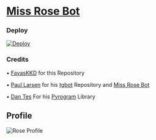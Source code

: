 # [Miss Rose Bot](https://t.me/MissRose_bot)

### Deploy

[![Deploy](https://camo.githubusercontent.com/6979881d5a96b7b18a057083bb8aeb87ba35fc279452e29034c1e1c49ade0636/68747470733a2f2f7777772e6865726f6b7563646e2e636f6d2f6465706c6f792f627574746f6e2e737667)](https://dashboard.heroku.com/new?template=https%3A%2F%2Fgithub.com%2FFayasKKD%2FMiss-Rose-Bot)

### Credits

• [FayasKKD](https://github.com/2swordsbluespirit/Wang-Shi-Tong) for this Repository 

• [Paul Larsen](https://github.com/2swordsbluespirit/Wang-Shi-Tong) for his [tgbot](https://github.com/2swordsbluespirit/Wang-Shi-Tong) Repository and [Miss Rose Bot](https://t.me/AvatarSriLanka)

• [Dan Tes](https://github.com/delivrance) For his [Pyrogram](https://docs.pyrogram.org/) Library

## Profile

![Rose Profile](https://telegra.ph/Wang-Shi-Tong-04-22)
